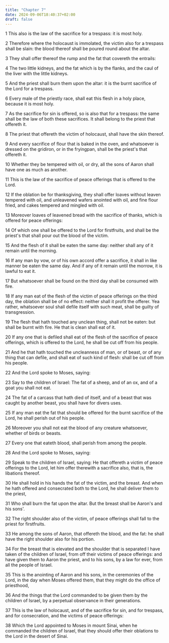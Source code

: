 ```yaml
---
title: "Chapter 7"
date: 2024-09-06T18:40:37+02:00
draft: false
---
```




1 This also is the law of the sacrifice for a trespass: it is most holy.

2 Therefore where the holocaust is immolated, the victim also for a trespass shall be slain: the blood thereof shall be poured round about the altar.

3 They shall offer thereof the rump and the fat that covereth the entrails:

4 The two little kidneys, and the fat which is by the flanks, and the caul of the liver with the little kidneys.

5 And the priest shall burn them upon the altar: it is the burnt sacrifice of the Lord for a trespass.

6 Every male of the priestly race, shall eat this flesh in a holy place, because it is most holy.

7 As the sacrifice for sin is offered, so is also that for a trespass: the same shall be the law of both these sacrifices. It shall belong to the priest that offereth it.

8 The priest that offereth the victim of holocaust, shall have the skin thereof.

9 And every sacrifice of flour that is baked in the oven, and whatsoever is dressed on the gridiron, or in the fryingpan, shall be the priest's that offereth it.

10 Whether they be tempered with oil, or dry, all the sons of Aaron shall have one as much as another.

11 This is the law of the sacrifice of peace offerings that is offered to the Lord.

12 If the oblation be for thanksgiving, they shall offer loaves without leaven tempered with oil, and unleavened wafers anointed with oil, and fine flour fried, and cakes tempered and mingled with oil.

13 Moreover loaves of leavened bread with the sacrifice of thanks, which is offered for peace offerings:

14 Of which one shall be offered to the Lord for firstfruits, and shall be the priest's that shall pour out the blood of the victim.

15 And the flesh of it shall be eaten the same day: neither shall any of it remain until the morning.

16 If any man by vow, or of his own accord offer a sacrifice, it shall in like manner be eaten the same day. And if any of it remain until the morrow, it is lawful to eat it.

17 But whatsoever shall be found on the third day shall be consumed with fire.

18 If any man eat of the flesh of the victim of peace offerings on the third day, the oblation shall be of no effect: neither shall it profit the offerer. Yea rather, whatsoever soul shall defile itself with such meat, shall be guilty of transgression.

19 The flesh that hath touched any unclean thing, shall not be eaten: but shall be burnt with fire. He that is clean shall eat of it.

20 If any one that is defiled shall eat of the flesh of the sacrifice of peace offerings, which is offered to the Lord, he shall be cut off from his people.

21 And he that hath touched the uncleanness of man, or of beast, or of any thing that can defile, and shall eat of such kind of flesh: shall be cut off from his people.

22 And the Lord spoke to Moses, saying:

23 Say to the children of Israel: The fat of a sheep, and of an ox, and of a goat you shall not eat.

24 The fat of a carcass that hath died of itself, and of a beast that was caught by another beast, you shall have for divers uses.

25 If any man eat the fat that should be offered for the burnt sacrifice of the Lord, he shall perish out of his people.

26 Moreover you shall not eat the blood of any creature whatsoever, whether of birds or beasts.

27 Every one that eateth blood, shall perish from among the people.

28 And the Lord spoke to Moses, saying:

29 Speak to the children of Israel, saying: He that offereth a victim of peace offerings to the Lord, let him offer therewith a sacrifice also, that is, the libations thereof.

30 He shall hold in his hands the fat of the victim, and the breast. And when he hath offered and consecrated both to the Lord, he shall deliver them to the priest,

31 Who shall burn the fat upon the altar. But the breast shall be Aaron's and his sons'.

32 The right shoulder also of the victim, of peace offerings shall fall to the priest for firstfruits.

33 He among the sons of Aaron, that offereth the blood, and the fat: he shall have the right shoulder also for his portion.

34 For the breast that is elevated and the shoulder that is separated I have taken of the children of Israel, from off their victims of peace offerings: and have given them to Aaron the priest, and to his sons, by a law for ever, from all the people of Israel.

35 This is the anointing of Aaron and his sons, in the ceremonies of the Lord, in the day when Moses offered them, that they might do the office of priesthood,

36 And the things that the Lord commanded to be given them by the children of Israel, by a perpetual observance in their generations.

37 This is the law of holocaust, and of the sacrifice for sin, and for trespass, and for consecration, and the victims of peace offerings:

38 Which the Lord appointed to Moses in mount Sinai, when he commanded the children of Israel, that they should offer their oblations to the Lord in the desert of Sinai.

